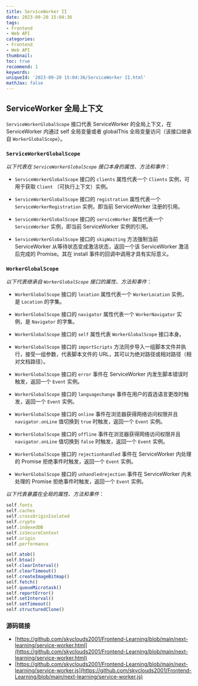 ```yaml
---
title: ServiceWorker II
date: 2023-09-20 15:04:36
tags:
- Frontend
- Web API
categories:
- Frontend
- Web API
thumbnail: 
toc: true
recommend: 1
keywords: 
uniqueId: '2023-09-20 15:04:36/ServiceWorker II.html'
mathJax: false
---
```


## ServiceWorker 全局上下文

`ServiceWorkerGlobalScope` 接口代表 ServiceWorker 的全局上下文，在 ServiceWorker 内通过 self 全局变量或者 globalThis 全局变量访问（该接口继承自 `WorkerGlobalScope`）。

### `ServiceWorkerGlobalScope`

*以下代表在 `ServiceWorkerGlobalScope` 接口本身的属性、方法和事件*：

* `ServiceWorkerGlobalScope` 接口的 `clients` 属性代表一个 `Clients` 实例，可用于获取 `Client` （可执行上下文）实例。

* `ServiceWorkerGlobalScope` 接口的 `registration` 属性代表一个 `ServiceWorkerRegistration` 实例，即当前 ServiceWorker 注册的引用。

* `ServiceWorkerGlobalScope` 接口的 `serviceWorker` 属性代表一个 `ServiceWorker` 实例，即当前 ServiceWorker 实例的引用。

* `ServiceWorkerGlobalScope` 接口的 `skipWaiting` 方法强制当前 ServiceWorker 从等待状态变成激活状态，返回一个该 ServiceWorker 激活后完成的 Promise。其在 install 事件的回调中调用才具有实际意义。

### `WorkerGlobalScope`

*以下代表继承自 `WorkerGlobalScope` 接口的属性、方法和事件*：

* `WorkerGlobalScope` 接口的 `location` 属性代表一个 `WorkerLocation` 实例，是 `Location` 的字集。

* `WorkerGlobalScope` 接口的 `navigator` 属性代表一个 `WorkerNavigator` 实例，是 `Navigator` 的字集。

* `WorkerGlobalScope` 接口的 `self` 属性代表 `WorkerGlobalScope` 接口本身。

* `WorkerGlobalScope` 接口的 `importScripts` 方法同步导入一组脚本文件并执行，接受一组参数，代表脚本文件的 URL，其可以为绝对路径或相对路径（相对文档路径）。

* `WorkerGlobalScope` 接口的 `error` 事件在 ServiceWorker 内发生脚本错误时触发，返回一个 `Event` 实例。

* `WorkerGlobalScope` 接口的 `languagechange` 事件在用户的首选语言更改时触发，返回一个 `Event` 实例。

* `WorkerGlobalScope` 接口的 `online` 事件在浏览器获得网络访问权限并且 `navigator.onLine` 值切换到 `true` 时触发，返回一个 `Event` 实例。

* `WorkerGlobalScope` 接口的 `offline` 事件在浏览器获得网络访问权限并且 `navigator.onLine` 值切换到 `false` 时触发，返回一个 `Event` 实例。

* `WorkerGlobalScope` 接口的 `rejectionhandled` 事件在 ServiceWorker 内处理的 Promise 拒绝事件时触发，返回一个 `Event` 实例。

* `WorkerGlobalScope` 接口的 `unhandledrejection` 事件在 ServiceWorker 内未处理的 Promise 拒绝事件时触发，返回一个 `Event` 实例。

*以下代表暴露在全局的属性、方法和事件*：

```js
self.fonts
self.caches
self.crossOriginIsolated
self.crypto
self.indexedDB
self.isSecureContext
self.origin
self.performance
```

```js
self.atob()
self.btoa()
self.clearInterval()
self.clearTimeout()
self.createImageBitmap()
self.fetch()
self.queueMicrotask()
self.reportError()
self.setInterval()
self.setTimeout()
self.structuredClone()
```

### 源码链接

* [https://github.com/skyclouds2001/Frontend-Learning/blob/main/next-learning/service-worker.html](https://github.com/skyclouds2001/Frontend-Learning/blob/main/next-learning/service-worker.html)
* [https://github.com/skyclouds2001/Frontend-Learning/blob/main/next-learning/service-worker.js](https://github.com/skyclouds2001/Frontend-Learning/blob/main/next-learning/service-worker.js)
